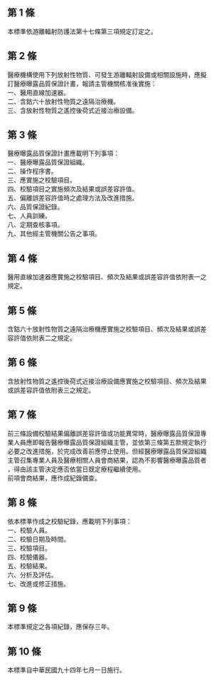 第 1 條
-------
本標準依游離輻射防護法第十七條第三項規定訂定之。

第 2 條
-------
醫療機構使用下列放射性物質、可發生游離輻射設備或相關設施時，應擬  
訂醫療曝露品質保證計畫，報請主管機關核准後實施：  
一、醫用直線加速器。  
二、含鈷六十放射性物質之遠隔治療機。  
三、含放射性物質之遙控後荷式近接治療設備。

第 3 條
-------
醫療曝露品質保證計畫應載明下列事項：  
一、醫療曝露品質保證組織。  
二、操作程序書。  
三、應實施之校驗項目。  
四、校驗項目之實施頻次及結果或誤差容許值。  
五、偏離誤差容許值時之處理方法及改進措施。  
六、品質保證紀錄。  
七、人員訓練。  
八、定期查核事項。  
九、其他經主管機關公告之事項。

第 4 條
-------
醫用直線加速器應實施之校驗項目、頻次及結果或誤差容許值依附表一之  
規定。

第 5 條
-------
含鈷六十放射性物質之遠隔治療機應實施之校驗項目、頻次及結果或誤差  
容許值依附表二之規定。

第 6 條
-------
含放射性物質之遙控後荷式近接治療設備應實施之校驗項目、頻次及結果  
或誤差容許值依附表三之規定。

第 7 條
-------
前三條設備校驗結果偏離誤差容許值或功能異常時，醫療曝露品質保證專  
業人員應即報告醫療曝露品質保證組織主管，並依第三條第五款規定執行  
必要之改進措施，於完成改善前應停止使用。但經醫療曝露品質保證組織  
主管召集專業人員及醫療相關人員會商結果，認為不影響醫療曝露品質者  
，得由該主管決定應否依當日既定療程繼續使用。  
前項會商結果，應作成紀錄備查。

第 8 條
-------
依本標準作成之校驗紀錄，應載明下列事項：  
一、校驗人員。  
二、校驗日期及時間。  
三、校驗項目。  
四、校驗儀器。  
五、校驗結果。  
六、分析及評估。  
七、改進或修正措施。

第 9 條
-------
本標準規定之各項紀錄，應保存三年。

第 10 條
--------
本標準自中華民國九十四年七月一日施行。

